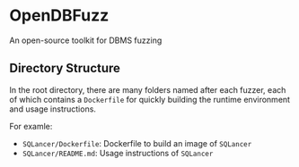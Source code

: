 # OpenDBFuzz
An open-source toolkit for DBMS fuzzing


## Directory Structure
In the root directory, there are many folders named after each fuzzer, each of which contains a `Dockerfile` for quickly building the runtime environment and usage instructions. 

For examle:
- `SQLancer/Dockerfile`: Dockerfile to build an image of `SQLancer`
- `SQLancer/README.md`: Usage instructions of `SQLancer`